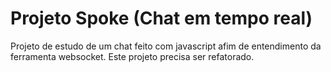 # Projeto Spoke (Chat em tempo real)

Projeto de estudo de um chat feito com javascript afim de entendimento da ferramenta websocket. Este projeto precisa ser refatorado.
